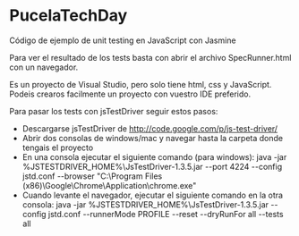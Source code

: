 ﻿PucelaTechDay
=============

Código de ejemplo de unit testing en JavaScript con Jasmine

Para ver el resultado de los tests basta con abrir el archivo SpecRunner.html con un navegador.

Es un proyecto de Visual Studio, pero solo tiene html, css y JavaScript. Podeis crearos facilmente un proyecto con vuestro IDE preferido.

Para pasar los tests con jsTestDriver seguir estos pasos:
 - Descargarse jsTestDriver de http://code.google.com/p/js-test-driver/
 - Abrir dos consolas de windows/mac y navegar hasta la carpeta donde tengais el proyecto
 - En una consola ejecutar el siguiente comando (para windows): java -jar %JSTESTDRIVER_HOME%\JsTestDriver-1.3.5.jar --port 4224 --config jstd.conf --browser "C:\Program Files (x86)\Google\Chrome\Application\chrome.exe"
 - Cuando levante el navegador, ejecutar el siguiente comando en la otra consola: java -jar %JSTESTDRIVER_HOME%\JsTestDriver-1.3.5.jar --config jstd.conf --runnerMode PROFILE --reset --dryRunFor all --tests all

